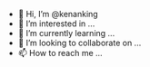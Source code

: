 - 👋 Hi, I’m @kenanking
- 👀 I’m interested in ...
- 🌱 I’m currently learning ...
- 💞️ I’m looking to collaborate on ...
- 📫 How to reach me ...

<!---
kenanking/kenanking is a ✨ special ✨ repository because its `README.md` (this file) appears on your GitHub profile.
You can click the Preview link to take a look at your changes.
--->
